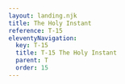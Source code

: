 ```yaml
---
layout: landing.njk
title: The Holy Instant
reference: T-15 
eleventyNavigation:
  key: T-15
  title: T-15 The Holy Instant
  parent: T
  order: 15
---
```


